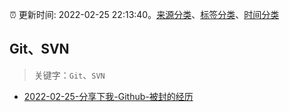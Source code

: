 :alarm_clock: 更新时间: 2022-02-25 22:13:40。[来源分类](../README.md)、[标签分类](../TAGS.md)、[时间分类](../TIMELINE.md)

## Git、SVN


> 关键字：`Git`、`SVN`



- [2022-02-25-分享下我-Github-被封的经历](https://www.v2ex.com/t/836499) 